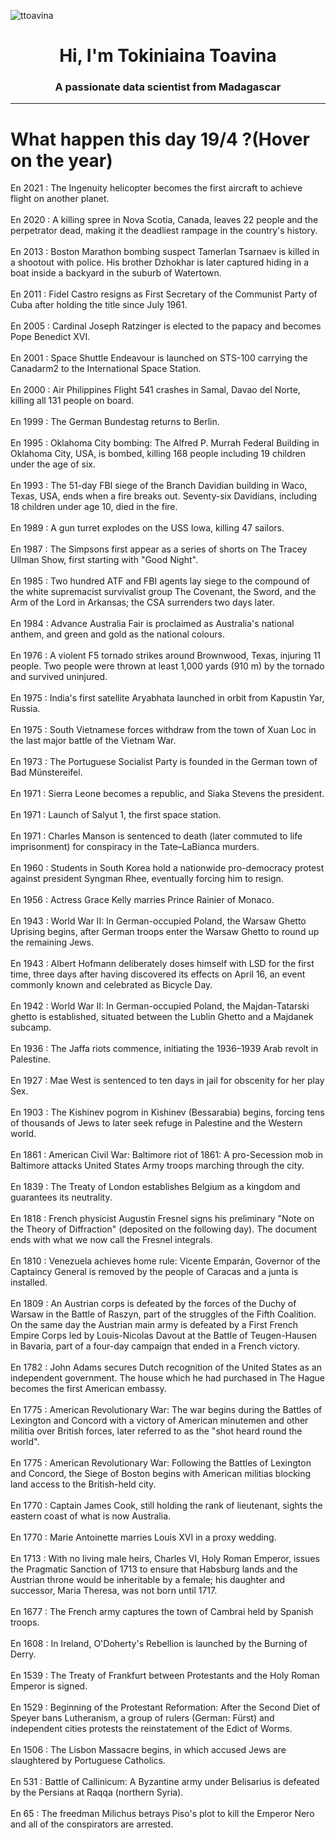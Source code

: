 
<p align="left"> <img src="https://komarev.com/ghpvc/?username=ttoavina&label=Profile%20views&color=0e75b6&style=flat" alt="ttoavina" /> </p>
<h1 align="center">Hi, I'm Tokiniaina Toavina</h1>
<h3 align="center">A passionate data scientist from Madagascar</h3>
    
<hr/>
<h1> What happen this day 19/4 ?(Hover on the year)</h1>

En 2021 : The Ingenuity helicopter becomes the first aircraft to achieve flight on another planet.
<br/><br/>
En 2020 : A killing spree in Nova Scotia, Canada, leaves 22 people and the perpetrator dead, making it the deadliest rampage in the country's history.
<br/><br/>
En 2013 : Boston Marathon bombing suspect Tamerlan Tsarnaev is killed in a shootout with police. His brother Dzhokhar is later captured hiding in a boat inside a backyard in the suburb of Watertown.
<br/><br/>
En 2011 : Fidel Castro resigns as First Secretary of the Communist Party of Cuba after holding the title since July 1961.
<br/><br/>
En 2005 : Cardinal Joseph Ratzinger is elected to the papacy and becomes Pope Benedict XVI.
<br/><br/>
En 2001 : Space Shuttle Endeavour is launched on STS-100 carrying the Canadarm2 to the International Space Station.
<br/><br/>
En 2000 : Air Philippines Flight 541 crashes in Samal, Davao del Norte, killing all 131 people on board.
<br/><br/>
En 1999 : The German Bundestag returns to Berlin.
<br/><br/>
En 1995 : Oklahoma City bombing: The Alfred P. Murrah Federal Building in Oklahoma City, USA, is bombed, killing 168 people including 19 children under the age of six.
<br/><br/>
En 1993 : The 51-day FBI siege of the Branch Davidian building in Waco, Texas, USA, ends when a fire breaks out. Seventy-six Davidians, including 18 children under age 10, died in the fire.
<br/><br/>
En 1989 : A gun turret explodes on the USS Iowa, killing 47 sailors.
<br/><br/>
En 1987 : The Simpsons first appear as a series of shorts on The Tracey Ullman Show, first starting with "Good Night".
<br/><br/>
En 1985 : Two hundred ATF and FBI agents lay siege to the compound of the white supremacist survivalist group The Covenant, the Sword, and the Arm of the Lord in Arkansas; the CSA surrenders two days later.
<br/><br/>
En 1984 : Advance Australia Fair is proclaimed as Australia's national anthem, and green and gold as the national colours.
<br/><br/>
En 1976 : A violent F5 tornado strikes around Brownwood, Texas, injuring 11 people. Two people were thrown at least 1,000 yards (910 m) by the tornado and survived uninjured.
<br/><br/>
En 1975 : India's first satellite Aryabhata launched in orbit from Kapustin Yar, Russia.
<br/><br/>
En 1975 : South Vietnamese forces withdraw from the town of Xuan Loc in the last major battle of the Vietnam War.
<br/><br/>
En 1973 : The Portuguese Socialist Party is founded in the German town of Bad Münstereifel.
<br/><br/>
En 1971 : Sierra Leone becomes a republic, and Siaka Stevens the president.
<br/><br/>
En 1971 : Launch of Salyut 1, the first space station.
<br/><br/>
En 1971 : Charles Manson is sentenced to death (later commuted to life imprisonment) for conspiracy in the Tate–LaBianca murders.
<br/><br/>
En 1960 : Students in South Korea hold a nationwide pro-democracy protest against president Syngman Rhee, eventually forcing him to resign.
<br/><br/>
En 1956 : Actress Grace Kelly marries Prince Rainier of Monaco.
<br/><br/>
En 1943 : World War II: In German-occupied Poland, the Warsaw Ghetto Uprising begins, after German troops enter the Warsaw Ghetto to round up the remaining Jews.
<br/><br/>
En 1943 : Albert Hofmann deliberately doses himself with LSD for the first time, three days after having discovered its effects on April 16, an event commonly known and celebrated as Bicycle Day.
<br/><br/>
En 1942 : World War II: In German-occupied Poland, the Majdan-Tatarski ghetto is established, situated between the Lublin Ghetto and a Majdanek subcamp.
<br/><br/>
En 1936 : The Jaffa riots commence, initiating the 1936–1939 Arab revolt in Palestine.
<br/><br/>
En 1927 : Mae West is sentenced to ten days in jail for obscenity for her play Sex.
<br/><br/>
En 1903 : The Kishinev pogrom in Kishinev (Bessarabia) begins, forcing tens of thousands of Jews to later seek refuge in Palestine and the Western world.
<br/><br/>
En 1861 : American Civil War: Baltimore riot of 1861: A pro-Secession mob in Baltimore attacks United States Army troops marching through the city.
<br/><br/>
En 1839 : The Treaty of London establishes Belgium as a kingdom and guarantees its neutrality.
<br/><br/>
En 1818 : French physicist Augustin Fresnel signs his preliminary "Note on the Theory of Diffraction" (deposited on the following day). The document ends with what we now call the Fresnel integrals.
<br/><br/>
En 1810 : Venezuela achieves home rule: Vicente Emparán, Governor of the Captaincy General is removed by the people of Caracas and a junta is installed.
<br/><br/>
En 1809 : An Austrian corps is defeated by the forces of the Duchy of Warsaw in the Battle of Raszyn, part of the struggles of the Fifth Coalition. On the same day the Austrian main army is defeated by a First French Empire Corps led by Louis-Nicolas Davout at the Battle of Teugen-Hausen in Bavaria, part of a four-day campaign that ended in a French victory.
<br/><br/>
En 1782 : John Adams secures Dutch recognition of the United States as an independent government. The house which he had purchased in The Hague becomes the first American embassy.
<br/><br/>
En 1775 : American Revolutionary War: The war begins during the Battles of Lexington and Concord with a victory of American minutemen and other militia over British forces, later referred to as the "shot heard round the world".
<br/><br/>
En 1775 : American Revolutionary War: Following the Battles of Lexington and Concord, the Siege of Boston begins with American militias blocking land access to the British-held city.
<br/><br/>
En 1770 : Captain James Cook, still holding the rank of lieutenant, sights the eastern coast of what is now Australia.
<br/><br/>
En 1770 : Marie Antoinette marries Louis XVI in a proxy wedding.
<br/><br/>
En 1713 : With no living male heirs, Charles VI, Holy Roman Emperor, issues the Pragmatic Sanction of 1713 to ensure that Habsburg lands and the Austrian throne would be inheritable by a female; his daughter and successor, Maria Theresa, was not born until 1717.
<br/><br/>
En 1677 : The French army captures the town of Cambrai held by Spanish troops.
<br/><br/>
En 1608 : In Ireland, O'Doherty's Rebellion is launched by the Burning of Derry.
<br/><br/>
En 1539 : The Treaty of Frankfurt between Protestants and the Holy Roman Emperor is signed.
<br/><br/>
En 1529 : Beginning of the Protestant Reformation: After the Second Diet of Speyer bans Lutheranism, a group of rulers (German: Fürst) and independent cities protests the reinstatement of the Edict of Worms.
<br/><br/>
En 1506 : The Lisbon Massacre begins, in which accused Jews are slaughtered by Portuguese Catholics.
<br/><br/>
En 531 : Battle of Callinicum: A Byzantine army under Belisarius is defeated by the Persians at Raqqa (northern Syria).
<br/><br/>
En 65 : The freedman Milichus betrays Piso's plot to kill the Emperor Nero and all of the conspirators are arrested.
<br/><br/>
